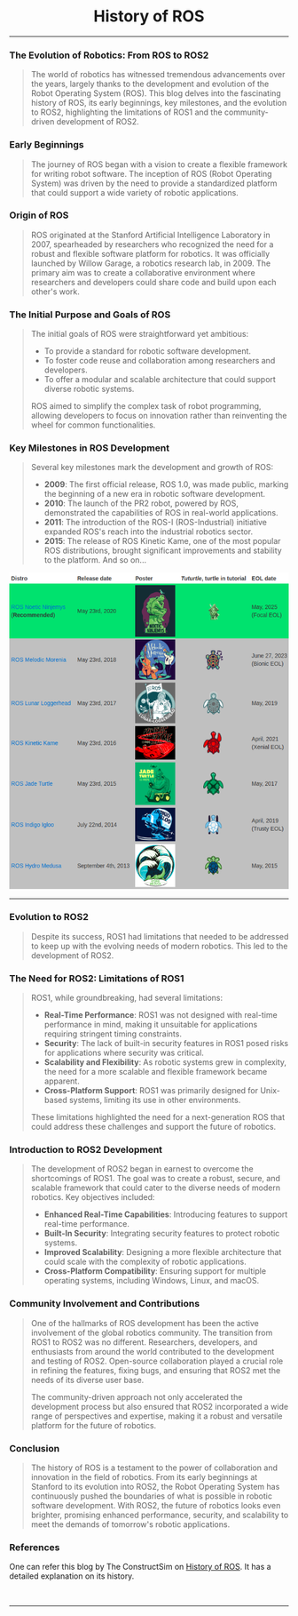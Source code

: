 <!-- <center><img src="http://mooc.e-yantra.org/img/eYantra_logo.svg" alt="e-yantra_logo" style="scale:75%;" /></center> -->

<style>
.back{
	position: fixed;
	width: 250px;
	height: 250px;
	top: 50%;
	left: 50%;
    margin-top: auto; 
    margin-left: auto; 
	opacity: 0.15;
    z-index: -1;
	}
</style>
<!-- <img src="http://mooc.e-yantra.org/img/EyantraLogoMini.png" class="back"> -->

<center>
    <h1>History of ROS</h1>
</center>

---

### The Evolution of Robotics: From ROS to ROS2

> The world of robotics has witnessed tremendous advancements over the years, largely thanks to the development and evolution of the Robot Operating System (ROS). This blog delves into the fascinating history of ROS, its early beginnings, key milestones, and the evolution to ROS2, highlighting the limitations of ROS1 and the community-driven development of ROS2.

### Early Beginnings

> The journey of ROS began with a vision to create a flexible framework for writing robot software. The inception of ROS (Robot Operating System) was driven by the need to provide a standardized platform that could support a wide variety of robotic applications.

### Origin of ROS

> ROS originated at the Stanford Artificial Intelligence Laboratory in 2007, spearheaded by researchers who recognized the need for a robust and flexible software platform for robotics. It was officially launched by Willow Garage, a robotics research lab, in 2009. The primary aim was to create a collaborative environment where researchers and developers could share code and build upon each other's work.

### The Initial Purpose and Goals of ROS

> The initial goals of ROS were straightforward yet ambitious:
> - To provide a standard for robotic software development.
> - To foster code reuse and collaboration among researchers and developers.
> - To offer a modular and scalable architecture that could support diverse robotic systems.
>
> ROS aimed to simplify the complex task of robot programming, allowing developers to focus on innovation rather than reinventing the wheel for common functionalities.

### Key Milestones in ROS Development

> Several key milestones mark the development and growth of ROS:
> - **2009**: The first official release, ROS 1.0, was made public, marking the beginning of a new era in robotic software development.
> - **2010**: The launch of the PR2 robot, powered by ROS, demonstrated the capabilities of ROS in real-world applications.
> - **2011**: The introduction of the ROS-I (ROS-Industrial) initiative expanded ROS's reach into the industrial robotics sector.
> - **2015**: The release of ROS Kinetic Kame, one of the most popular ROS distributions, brought significant improvements and stability to the platform. And so on...

<center>
<img src="resources/ros_distro.png" />
</center>

---

### Evolution to ROS2

> Despite its success, ROS1 had limitations that needed to be addressed to keep up with the evolving needs of modern robotics. This led to the development of ROS2.

### The Need for ROS2: Limitations of ROS1

> ROS1, while groundbreaking, had several limitations:
> - **Real-Time Performance**: ROS1 was not designed with real-time performance in mind, making it unsuitable for applications requiring stringent timing constraints.
> - **Security**: The lack of built-in security features in ROS1 posed risks for applications where security was critical.
> - **Scalability and Flexibility**: As robotic systems grew in complexity, the need for a more scalable and flexible framework became apparent.
> - **Cross-Platform Support**: ROS1 was primarily designed for Unix-based systems, limiting its use in other environments.
> 
> These limitations highlighted the need for a next-generation ROS that could address these challenges and support the future of robotics.

### Introduction to ROS2 Development

> The development of ROS2 began in earnest to overcome the shortcomings of ROS1. The goal was to create a robust, secure, and scalable framework that could cater to the diverse needs of modern robotics. Key objectives included:
> - **Enhanced Real-Time Capabilities**: Introducing features to support real-time performance.
> - **Built-In Security**: Integrating security features to protect robotic systems.
> - **Improved Scalability**: Designing a more flexible architecture that could scale with the complexity of robotic applications.
> - **Cross-Platform Compatibility**: Ensuring support for multiple operating systems, including Windows, Linux, and macOS.

### Community Involvement and Contributions

> One of the hallmarks of ROS development has been the active involvement of the global robotics community. The transition from ROS1 to ROS2 was no different. Researchers, developers, and enthusiasts from around the world contributed to the development and testing of ROS2. Open-source collaboration played a crucial role in refining the features, fixing bugs, and ensuring that ROS2 met the needs of its diverse user base.
>
> The community-driven approach not only accelerated the development process but also ensured that ROS2 incorporated a wide range of perspectives and expertise, making it a robust and versatile platform for the future of robotics.

### Conclusion

> The history of ROS is a testament to the power of collaboration and innovation in the field of robotics. From its early beginnings at Stanford to its evolution into ROS2, the Robot Operating System has continuously pushed the boundaries of what is possible in robotic software development. With ROS2, the future of robotics looks even brighter, promising enhanced performance, security, and scalability to meet the demands of tomorrow's robotic applications.

### References

One can refer this blog by The ConstructSim on [History of ROS](https://www.theconstruct.ai/history-ros/). It has a detailed explanation on its history.

</br>

-------